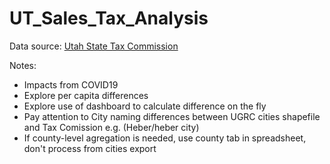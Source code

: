 # UT_Sales_Tax_Analysis

Data source: [Utah State Tax Commission](https://tax.utah.gov/econstats/sales)

Notes:
- Impacts from COVID19
- Explore per capita differences
- Explore use of dashboard to calculate difference on the fly
- Pay attention to City naming differences between UGRC cities shapefile and Tax Comission e.g. (Heber/heber city)
- If county-level agregation is needed, use county tab in spreadsheet, don't process from cities export
